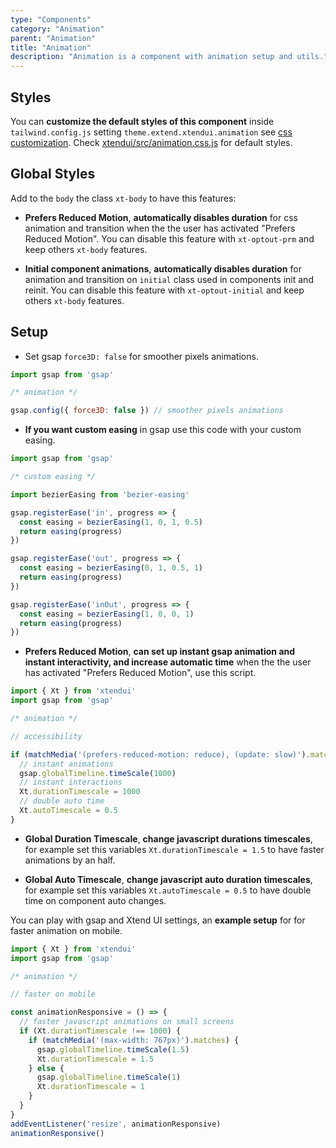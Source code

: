 ```yaml
---
type: "Components"
category: "Animation"
parent: "Animation"
title: "Animation"
description: "Animation is a component with animation setup and utils."
---
```


## Styles

You can **customize the default styles of this component** inside `tailwind.config.js` setting `theme.extend.xtendui.animation` see [css customization](/components/global/preset#customization). Check [xtendui/src/animation.css.js](https://github.com/xtendui/xtendui/blob/master/src/animation.css.js) for default styles.

## Global Styles

Add to the `body` the class `xt-body` to have this features:

* **Prefers Reduced Motion**, **automatically disables duration** for css animation and transition when the the user has activated "Prefers Reduced Motion". You can disable this feature with `xt-optout-prm` and keep others `xt-body` features.

* **Initial component animations**, **automatically disables duration** for animation and transition on `initial` class used in components init and reinit. You can disable this feature with `xt-optout-initial` and keep others `xt-body` features.

## Setup

* Set gsap `force3D: false` for smoother pixels animations.

```js
import gsap from 'gsap'

/* animation */

gsap.config({ force3D: false }) // smoother pixels animations
```

* **If you want custom easing** in gsap use this code with your custom easing.

```js
import gsap from 'gsap'

/* custom easing */

import bezierEasing from 'bezier-easing'

gsap.registerEase('in', progress => {
  const easing = bezierEasing(1, 0, 1, 0.5)
  return easing(progress)
})

gsap.registerEase('out', progress => {
  const easing = bezierEasing(0, 1, 0.5, 1)
  return easing(progress)
})

gsap.registerEase('inOut', progress => {
  const easing = bezierEasing(1, 0, 0, 1)
  return easing(progress)
})
```

* **Prefers Reduced Motion**, **can set up instant gsap animation and instant interactivity, and increase automatic time** when the the user has activated "Prefers Reduced Motion", use this script.

```js
import { Xt } from 'xtendui'
import gsap from 'gsap'

/* animation */

// accessibility

if (matchMedia('(prefers-reduced-motion: reduce), (update: slow)').matches) {
  // instant animations
  gsap.globalTimeline.timeScale(1000)
  // instant interactions
  Xt.durationTimescale = 1000
  // double auto time
  Xt.autoTimescale = 0.5
}
```

* **Global Duration Timescale**, **change javascript durations timescales**, for example set this variables `Xt.durationTimescale = 1.5` to have faster animations by an half.

* **Global Auto Timescale**, **change javascript auto duration timescales**, for example set this variables `Xt.autoTimescale = 0.5` to have double time on component auto changes.

You can play with gsap and Xtend UI settings, an **example setup** for for faster animation on mobile.

```js
import { Xt } from 'xtendui'
import gsap from 'gsap'

/* animation */

// faster on mobile

const animationResponsive = () => {
  // faster javascript animations on small screens
  if (Xt.durationTimescale !== 1000) {
    if (matchMedia('(max-width: 767px)').matches) {
      gsap.globalTimeline.timeScale(1.5)
      Xt.durationTimescale = 1.5
    } else {
      gsap.globalTimeline.timeScale(1)
      Xt.durationTimescale = 1
    }
  }
}
addEventListener('resize', animationResponsive)
animationResponsive()
```
